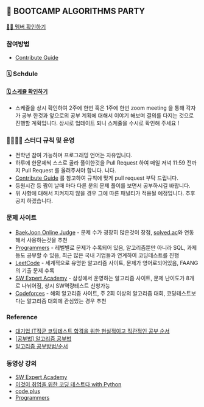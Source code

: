 ## 💫  BOOTCAMP ALGORITHMS PARTY

[ 🙋‍♂️ 멤버 확인하기 ](https://www.notion.so/Algorithms-Party-370b5a12570e4b9584a803f811a57541)

### 참여방법
* [Contribute Guide](https://www.notion.so/Schedule-85c318aff77e4492a97e60828896d34b)

### 🗓 Schdule

#### [ 🗓 스케쥴 확인하기 ](https://www.notion.so/Algorithms-Party-Schedule-370b5a12570e4b9584a803f811a57541)

- 스케쥴을 상시 확인하여 2주에 한번 혹은 1주에 한번 zoom meeting 을 통해 각자가 공부 한것과 앞으로의 공부 계획에 대해서 이야기 해보며 결의를 다지는 것으로 진행할 계획입니다. 상시로 업데이트 되니 스케쥴을 수시로 확인해 주세요 ! 


### 👨‍👨‍👦‍👦 스터디 규칙 및 운영

- 전학년 참여 가능하며 프로그래밍 언어는 자유입니다.
- 하루에 한문제씩 스스로 골라 풀이한것을 Pull Request 하여 매일 저녁 11:59 전까지 Pull Request 를 올려주셔야 합니다.
니다.
- [Contribute Guide](https://www.notion.so/Schedule-85c318aff77e4492a97e60828896d34b) 를 참고하여 규칙에 맞게 pull request 부탁 드립니다. 
- 등원시간 등 짬이 날때 마다 다른 분의 문제 풀이를 보면서 공부하시길 바랍니다.
- 위 사항에 대해서 지켜지지 않을 경우 그에 따른 패널티가 적용될 예정입니다. 추후 공지 하겠습니다. 

### 문제 사이트
* [BaekJoon Online Judge](https://www.acmicpc.net/) - 문제 수가 굉장히 많은것이 장점, [solved.ac](https://solved.ac/problems/level)와 연동해서 사용하는것을 추천
* [Programmers](https://programmers.co.kr/) - 레벨별로 문제가 수록되어 있음, 알고리즘뿐만 아니라 SQL, 과제등도 공부할 수 있음, 최근 많은 국내 기업들과 연계하여 코딩테스트를 진행
* [LeetCode](https://leetcode.com/) - 세계적으로 유명한 알고리즘 사이트, 문제가 영어로되어있음, FAANG의 기출 문제 수록
* [SW Expert Academy](https://swexpertacademy.com/main/main.do) - 삼성에서 운영하는 알고리즘 사이트, 문제 난이도가 8개로 나뉘어짐, 상시 SW역량테스트 신청가능
* [Codeforces](https://codeforces.com/) - 해외 알고리즘 사이트, 주 2회 이상의 알고리즘 대회, 코딩테스트보다는 알고리즘 대회에 관심있는 경우 추천

### Reference
* [대기업 IT직군 코딩테스트 합격을 위한 현실적이고 직관적인 공부 순서](https://www.youtube.com/watch?v=ukkLCl9yBvE)
* [[공부법] 알고리즘 공부법](https://gmlwjd9405.github.io/2018/05/14/how-to-study-algorithms.html)
* [알고리즘 공부방법/순서](https://baactree.tistory.com/14)

### 동영상 강의
* [SW Expert Academy](https://swexpertacademy.com/main/learn/course/courseList.do) 
* [이것이 취업을 위한 코딩 테스트다 with Python](https://www.youtube.com/playlist?list=PLRx0vPvlEmdBFBFOoK649FlEMouHISo8N) 
* [code.plus](https://code.plus/courses/1) 
* [Programmers](https://programmers.co.kr/learn?tag=%EC%95%8C%EA%B3%A0%EB%A6%AC%EC%A6%98) 


